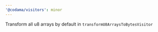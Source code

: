 ```yaml
---
'@codama/visitors': minor
---
```


Transform all u8 arrays by default in `transformU8ArraysToBytesVisitor`
